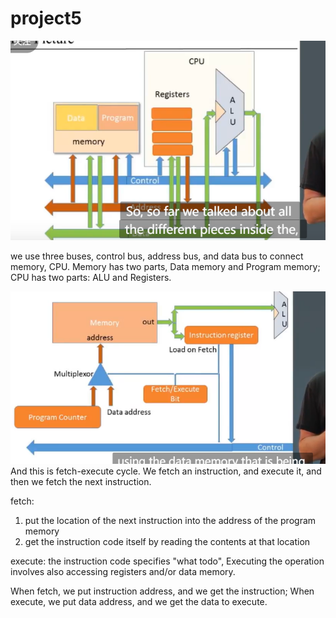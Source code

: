 # project5
![buses](/conclusion/images/buses.png "Magic Gardens")

we use three buses, control bus, address bus, and data bus to connect memory, CPU. Memory has two parts, Data memory and Program memory; CPU has two parts: ALU and Registers.


![fetch](./images/fetch.png)
And this is fetch-execute cycle. We fetch an instruction, and execute it, and then we fetch the next instruction.

fetch:
1. put the location of the next instruction into the address of the program memory
2. get the instruction code itself by reading the contents at that location

execute:
the instruction code specifies "what todo", 
Executing the operation involves also accessing registers and/or data memory.

When fetch, we put instruction address, and we get the instruction; When execute, we put data address, and we get the data to execute.